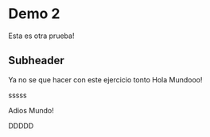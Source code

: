 # Demo 2

Esta es otra prueba!

## Subheader
Ya no se que hacer con este ejercicio tonto
Hola Mundooo!

sssss

Adios Mundo!

DDDDD